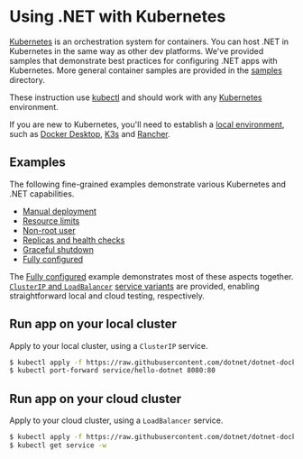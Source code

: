 # Using .NET with Kubernetes

[Kubernetes](https://kubernetes.io/) is an orchestration system for containers. You can host .NET in Kubernetes in the same way as other dev platforms. We've provided samples that demonstrate best practices for configuring .NET apps with Kubernetes. More general container samples are provided in the [samples](../README.md) directory.

These instruction use [kubectl](https://kubernetes.io/docs/reference/kubectl/) and should work with any [Kubernetes](https://kubernetes.io/) environment.

If you are new to Kubernetes, you'll need to establish a [local environment](https://kubernetes.io/docs/tasks/tools/), such as [Docker Desktop](https://www.docker.com/products/kubernetes/), [K3s](https://k3s.io/) and [Rancher](https://rancherdesktop.io/).

## Examples

The following fine-grained examples demonstrate various Kubernetes and .NET capabilities.

- [Manual deployment](manual-deployment/README.md)
- [Resource limits](resource-limits/README.md)
- [Non-root user](non-root-user/README.md)
- [Replicas and health checks](health-and-replicas/README.md)
- [Graceful shutdown](graceful-shutdown/README.md)
- [Fully configured](hello-dotnet/README.md)

The [Fully configured](hello-dotnet/README.md) example demonstrates most of these aspects together.  [`ClusterIP` and `LoadBalancer`](https://minikube.sigs.k8s.io/docs/handbook/accessing/) [service variants](https://learn.microsoft.com/azure/aks/concepts-network#services) are provided, enabling straightforward local and cloud testing, respectively.

## Run app on your local cluster

Apply to your local cluster, using a `ClusterIP` service.

```bash
$ kubectl apply -f https://raw.githubusercontent.com/dotnet/dotnet-docker/main/samples/kubernetes/hello-dotnet/hello-dotnet.yaml
$ kubectl port-forward service/hello-dotnet 8080:80
```

## Run app on your cloud cluster

Apply to your cloud cluster, using a `LoadBalancer` service.

```bash
$ kubectl apply -f https://raw.githubusercontent.com/dotnet/dotnet-docker/main/samples/kubernetes/hello-dotnet/hello-dotnet-loadbalancer.yaml
$ kubectl get service -w
```
